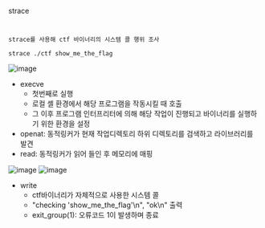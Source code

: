 strace
#

`strace를 사용해 ctf 바이너리의 시스템 콜 행위 조사`
```
strace ./ctf show_me_the_flag
```
![image](https://user-images.githubusercontent.com/61821641/155129268-e51967ed-35d4-4bba-a115-c53c890ca430.png)
- execve
    - 첫번째로 실행
    - 로컬 셸 환경에서 해당 프로그램을 작동시킬 때 호출
    - 그 이후 프로그램 인터프리터에 의해 해당 작업이 진행되고 바이너리를 실행하기 위한 환경을 설정
- openat: 동적링커가 현재 작업디렉토리 하위 디렉토리를 검색하고 라이브러리를 발견
- read: 동적링커가 읽어 들인 후 메모리에 매핑

![image](https://user-images.githubusercontent.com/61821641/155129354-9afb7f22-ba3b-4539-a3a0-5dfa35fa30d3.png)
![image](https://user-images.githubusercontent.com/61821641/155129413-eddf7559-d753-4dd4-9956-a95796eeef99.png)
- write
    - ctf바이너리가 자체적으로 사용한 시스템 콜
    - "checking 'show_me_the_flag'\n", "ok\n" 출력
    - exit_group(1): 오류코드 1이 발생하며 종료
